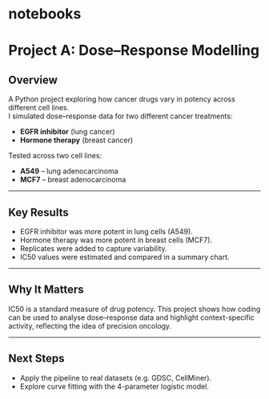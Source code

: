 # notebooks
# Project A: Dose–Response Modelling

## Overview
A Python project exploring how cancer drugs vary in potency across different cell lines.  
I simulated dose–response data for two different cancer treatments:  
- **EGFR inhibitor** (lung cancer)  
- **Hormone therapy** (breast cancer)  

Tested across two cell lines:  
- **A549** – lung adenocarcinoma  
- **MCF7** – breast adenocarcinoma  

---

## Key Results
- EGFR inhibitor was more potent in lung cells (A549).  
- Hormone therapy was more potent in breast cells (MCF7).  
- Replicates were added to capture variability.  
- IC50 values were estimated and compared in a summary chart.  

---

## Why It Matters
IC50 is a standard measure of drug potency. This project shows how coding can be used to analyse dose–response data and highlight context-specific activity, reflecting the idea of precision oncology.  

---

## Next Steps
- Apply the pipeline to real datasets (e.g. GDSC, CellMiner).  
- Explore curve fitting with the 4-parameter logistic model.  
